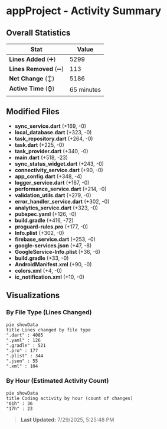 # appProject - Activity Summary 

## Overall Statistics

| Stat                   | Value                                                             |
| ---------------------- | ----------------------------------------------------------------- |
| **Lines Added** (➕)   | 5299                                          |
| **Lines Removed** (➖) | 113                                        |
| **Net Change** (↕)    | 5186                |
| **Active Time** (⌚)   | 65 minutes |


## Modified Files
- **sync_service.dart** (+169, -0)
- **local_database.dart** (+323, -0)
- **task_repository.dart** (+264, -0)
- **task.dart** (+225, -0)
- **task_provider.dart** (+340, -0)
- **main.dart** (+518, -23)
- **sync_status_widget.dart** (+243, -0)
- **connectivity_service.dart** (+90, -0)
- **app_config.dart** (+348, -4)
- **logger_service.dart** (+167, -0)
- **performance_service.dart** (+214, -0)
- **validation_utils.dart** (+279, -0)
- **error_handler_service.dart** (+302, -0)
- **analytics_service.dart** (+323, -0)
- **pubspec.yaml** (+126, -0)
- **build.gradle** (+416, -72)
- **proguard-rules.pro** (+177, -0)
- **Info.plist** (+302, -0)
- **firebase_service.dart** (+253, -0)
- **google-services.json** (+47, -8)
- **GoogleService-Info.plist** (+36, -6)
- **build.gradle** (+33, -0)
- **AndroidManifest.xml** (+90, -0)
- **colors.xml** (+4, -0)
- **ic_notification.xml** (+10, -0)

## Visualizations

### By File Type (Lines Changed)

```mermaid
pie showData
title Lines changed by file type
".dart" : 4085
".yaml" : 126
".gradle" : 521
".pro" : 177
".plist" : 344
".json" : 55
".xml" : 104
```

### By Hour (Estimated Activity Count)

```mermaid
pie showData
title Coding activity by hour (count of changes)
"01h" : 36
"17h" : 23
```


> **Last Updated:** 7/29/2025, 5:25:48 PM